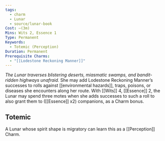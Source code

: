 ```yaml
---
tags:
  - charm
  - Lunar
  - source/lunar-book
Cost: —(3m)
Mins: Wits 2, Essence 1
Type: Permanent
Keywords:
  - Totemic (Perception)
Duration: Permanent
Prerequisite Charms:
  - "[[Lodestone Reckoning Manner]]"
---
```

*The Lunar traverses blistering deserts, miasmatic swamps, and bandit-ridden highways unafraid.*
She may add Lodestone Reckoning Manner’s successes to rolls against [[environmental hazards]], traps, poisons, or diseases she encounters along her route. With [[Wits]] 4, [[Essence]] 2, the Lunar may spend three motes when she adds successes to such a roll to also grant them to ([[Essence]] x2) companions, as a Charm bonus. 
## Totemic 

A Lunar whose spirit shape is migratory can learn this as a [[Perception]] Charm.